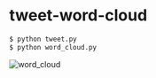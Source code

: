 # tweet-word-cloud

```bash
$ python tweet.py
$ python word_cloud.py
```
![word_cloud](https://user-images.githubusercontent.com/11635641/69056309-0626f080-0a53-11ea-83e7-f004ba61a516.png)
